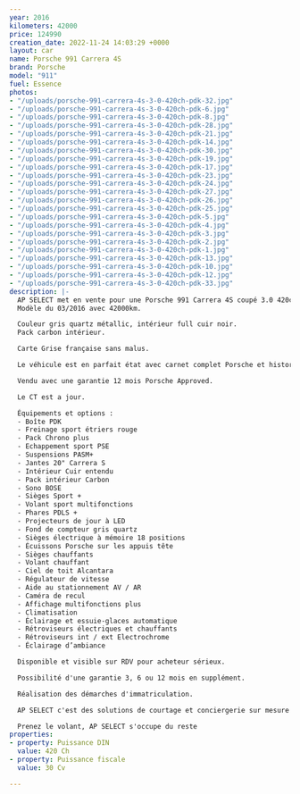 ```yaml
---
year: 2016
kilometers: 42000
price: 124990
creation_date: 2022-11-24 14:03:29 +0000
layout: car
name: Porsche 991 Carrera 4S
brand: Porsche
model: "911"
fuel: Essence
photos:
- "/uploads/porsche-991-carrera-4s-3-0-420ch-pdk-32.jpg"
- "/uploads/porsche-991-carrera-4s-3-0-420ch-pdk-6.jpg"
- "/uploads/porsche-991-carrera-4s-3-0-420ch-pdk-8.jpg"
- "/uploads/porsche-991-carrera-4s-3-0-420ch-pdk-28.jpg"
- "/uploads/porsche-991-carrera-4s-3-0-420ch-pdk-21.jpg"
- "/uploads/porsche-991-carrera-4s-3-0-420ch-pdk-14.jpg"
- "/uploads/porsche-991-carrera-4s-3-0-420ch-pdk-30.jpg"
- "/uploads/porsche-991-carrera-4s-3-0-420ch-pdk-19.jpg"
- "/uploads/porsche-991-carrera-4s-3-0-420ch-pdk-17.jpg"
- "/uploads/porsche-991-carrera-4s-3-0-420ch-pdk-23.jpg"
- "/uploads/porsche-991-carrera-4s-3-0-420ch-pdk-24.jpg"
- "/uploads/porsche-991-carrera-4s-3-0-420ch-pdk-27.jpg"
- "/uploads/porsche-991-carrera-4s-3-0-420ch-pdk-26.jpg"
- "/uploads/porsche-991-carrera-4s-3-0-420ch-pdk-25.jpg"
- "/uploads/porsche-991-carrera-4s-3-0-420ch-pdk-5.jpg"
- "/uploads/porsche-991-carrera-4s-3-0-420ch-pdk-4.jpg"
- "/uploads/porsche-991-carrera-4s-3-0-420ch-pdk-3.jpg"
- "/uploads/porsche-991-carrera-4s-3-0-420ch-pdk-2.jpg"
- "/uploads/porsche-991-carrera-4s-3-0-420ch-pdk-1.jpg"
- "/uploads/porsche-991-carrera-4s-3-0-420ch-pdk-13.jpg"
- "/uploads/porsche-991-carrera-4s-3-0-420ch-pdk-10.jpg"
- "/uploads/porsche-991-carrera-4s-3-0-420ch-pdk-12.jpg"
- "/uploads/porsche-991-carrera-4s-3-0-420ch-pdk-33.jpg"
description: |-
  AP SELECT met en vente pour une Porsche 991 Carrera 4S coupé 3.0 420ch PDK phase 2.
  Modèle du 03/2016 avec 42000km.

  Couleur gris quartz métallic, intérieur full cuir noir.
  Pack carbon intérieur.

  Carte Grise française sans malus.

  Le véhicule est en parfait état avec carnet complet Porsche et historique suivi.

  Vendu avec une garantie 12 mois Porsche Approved.

  Le CT est a jour.

  Équipements et options :
  - Boîte PDK
  - Freinage sport étriers rouge
  - Pack Chrono plus
  - Echappement sport PSE
  - Suspensions PASM+
  - Jantes 20" Carrera S
  - Intérieur Cuir entendu
  - Pack intérieur Carbon
  - Sono BOSE
  - Sièges Sport +
  - Volant sport multifonctions
  - Phares PDLS +
  - Projecteurs de jour à LED
  - Fond de compteur gris quartz
  - Sièges électrique à mémoire 18 positions
  - Écuissons Porsche sur les appuis tête
  - Sièges chauffants
  - Volant chauffant
  - Ciel de toit Alcantara
  - Régulateur de vitesse
  - Aide au stationnement AV / AR
  - Caméra de recul
  - Affichage multifonctions plus
  - Climatisation
  - Éclairage et essuie-glaces automatique
  - Rétroviseurs électriques et chauffants
  - Rétroviseurs int / ext Electrochrome
  - Éclairage d’ambiance

  Disponible et visible sur RDV pour acheteur sérieux.

  Possibilité d'une garantie 3, 6 ou 12 mois en supplément.

  Réalisation des démarches d'immatriculation.

  AP SELECT c'est des solutions de courtage et conciergerie sur mesure pour profiter librement de sa passion et de son patrimoine.

  Prenez le volant, AP SELECT s'occupe du reste
properties:
- property: Puissance DIN
  value: 420 Ch
- property: Puissance fiscale
  value: 30 Cv

---
```

